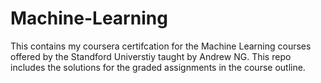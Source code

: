# Machine-Learning

This contains my coursera certifcation for the Machine Learning courses offered by the Standford Universtiy taught by Andrew NG. This repo includes the solutions for the graded assignments in the course outline.
